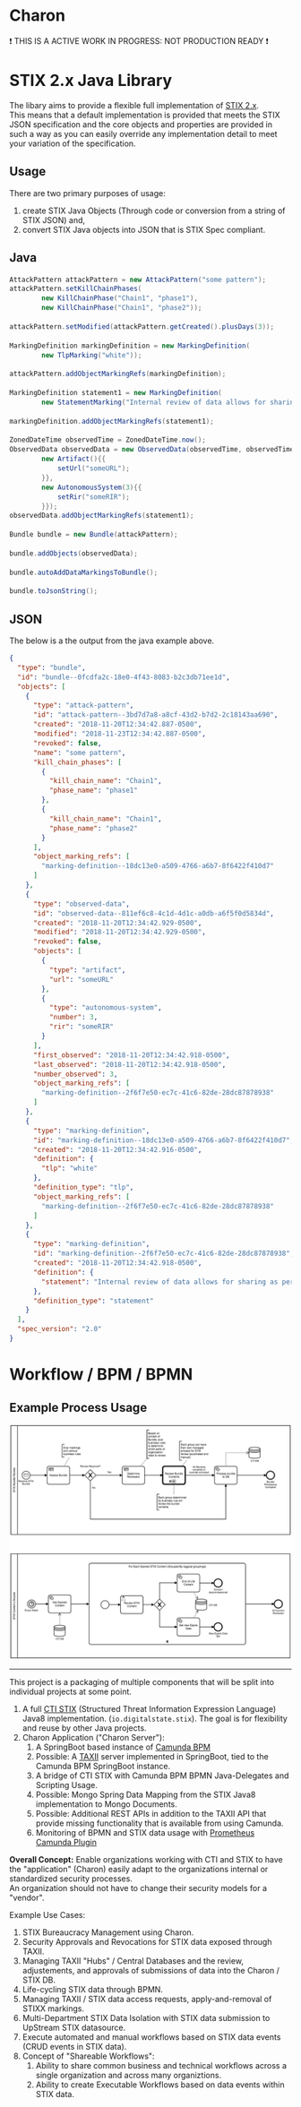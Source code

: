 # Charon

:exclamation: THIS IS A ACTIVE WORK IN PROGRESS: NOT PRODUCTION READY :exclamation:

# STIX 2.x Java Library

The libary aims to provide a flexible full implementation of [STIX 2.x](https://oasis-open.github.io/cti-documentation/resources#stix-20-specification).  
This means that a default implementation is provided that meets the STIX JSON specification and the core objects 
and properties are provided in such a way as you can easily override any implementation detail to meet your 
variation of the specification.

## Usage

There are two primary purposes of usage: 
1. create STIX Java Objects (Through code or conversion from a string of STIX JSON) and,
2. convert STIX Java objects into JSON that is STIX Spec compliant.

## Java

```java
AttackPattern attackPattern = new AttackPattern("some pattern");
attackPattern.setKillChainPhases(
        new KillChainPhase("Chain1", "phase1"),
        new KillChainPhase("Chain1", "phase2"));

attackPattern.setModified(attackPattern.getCreated().plusDays(3));

MarkingDefinition markingDefinition = new MarkingDefinition(
        new TlpMarking("white"));

attackPattern.addObjectMarkingRefs(markingDefinition);

MarkingDefinition statement1 = new MarkingDefinition(
        new StatementMarking("Internal review of data allows for sharing as per ABC-009 Standard"));

markingDefinition.addObjectMarkingRefs(statement1);

ZonedDateTime observedTime = ZonedDateTime.now();
ObservedData observedData = new ObservedData(observedTime, observedTime, 3,
        new Artifact(){{
            setUrl("someURL");
        }},
        new AutonomousSystem(3){{
            setRir("someRIR");
        }});
observedData.addObjectMarkingRefs(statement1);

Bundle bundle = new Bundle(attackPattern);

bundle.addObjects(observedData);

bundle.autoAddDataMarkingsToBundle();

bundle.toJsonString();
```

## JSON

The below is a the output from the java example above.

```json
{
  "type": "bundle",
  "id": "bundle--0fcdfa2c-18e0-4f43-8083-b2c3db71ee1d",
  "objects": [
    {
      "type": "attack-pattern",
      "id": "attack-pattern--3bd7d7a8-a8cf-43d2-b7d2-2c18143aa690",
      "created": "2018-11-20T12:34:42.887-0500",
      "modified": "2018-11-23T12:34:42.887-0500",
      "revoked": false,
      "name": "some pattern",
      "kill_chain_phases": [
        {
          "kill_chain_name": "Chain1",
          "phase_name": "phase1"
        },
        {
          "kill_chain_name": "Chain1",
          "phase_name": "phase2"
        }
      ],
      "object_marking_refs": [
        "marking-definition--18dc13e0-a509-4766-a6b7-8f6422f410d7"
      ]
    },
    {
      "type": "observed-data",
      "id": "observed-data--811ef6c8-4c1d-4d1c-a0db-a6f5f0d5834d",
      "created": "2018-11-20T12:34:42.929-0500",
      "modified": "2018-11-20T12:34:42.929-0500",
      "revoked": false,
      "objects": [
        {
          "type": "artifact",
          "url": "someURL"
        },
        {
          "type": "autonomous-system",
          "number": 3,
          "rir": "someRIR"
        }
      ],
      "first_observed": "2018-11-20T12:34:42.918-0500",
      "last_observed": "2018-11-20T12:34:42.918-0500",
      "number_observed": 3,
      "object_marking_refs": [
        "marking-definition--2f6f7e50-ec7c-41c6-82de-28dc87878938"
      ]
    },
    {
      "type": "marking-definition",
      "id": "marking-definition--18dc13e0-a509-4766-a6b7-8f6422f410d7",
      "created": "2018-11-20T12:34:42.916-0500",
      "definition": {
        "tlp": "white"
      },
      "definition_type": "tlp",
      "object_marking_refs": [
        "marking-definition--2f6f7e50-ec7c-41c6-82de-28dc87878938"
      ]
    },
    {
      "type": "marking-definition",
      "id": "marking-definition--2f6f7e50-ec7c-41c6-82de-28dc87878938",
      "created": "2018-11-20T12:34:42.918-0500",
      "definition": {
        "statement": "Internal review of data allows for sharing as per ABC-009 Standard"
      },
      "definition_type": "statement"
    }
  ],
  "spec_version": "2.0"
}
```

# Workflow / BPM / BPMN

## Example Process Usage

![process example 1](./docs/BPMN/sample_processes_1.png)


-----

This project is a packaging of multiple components that will be split into individual projects at some point.

1. A full [CTI STIX](https://oasis-open.github.io/cti-documentation/) (Structured Threat Information Expression Language) Java8 implementation. (`io.digitalstate.stix`).  The goal is for flexibility and reuse by other Java projects.
1. Charon Application ("Charon Server"):
    1. A SpringBoot based instance of [Camunda BPM](https://docs.camunda.org/manual/7.9/)
    1. Possible: A [TAXII](https://oasis-open.github.io/cti-documentation/taxii/intro) server implemented in SpringBoot, tied to the Camunda BPM SpringBoot instance.
    1. A bridge of CTI STIX with Camunda BPM BPMN Java-Delegates and Scripting Usage.
    1. Possible: Mongo Spring Data Mapping from the STIX Java8 implementation to Mongo Documents.
    1. Possible: Additional REST APIs in addition to the TAXII API that provide missing functionality that is available from using Camunda.
    1. Monitoring of BPMN and STIX data usage with [Prometheus Camunda Plugin](https://github.com/StephenOTT/camunda-prometheus-process-engine-plugin) 
    

**Overall Concept:** Enable organizations working with CTI and STIX to have the "application" 
(Charon) easily adapt to the organizations internal or standardized security processes.  
An organization should not have to change their security models for a "vendor".

Example Use Cases:
1. STIX Bureaucracy Management using Charon.
1. Security Approvals and Revocations for STIX data exposed through TAXII.
1. Managing TAXII "Hubs" / Central Databases and the review, adjustements, and approvals of submissions of data into the Charon / STIX DB.
1. Life-cycling STIX data through BPMN.
1. Managing TAXII / STIX data access requests, apply-and-removal of STIXX markings.
1. Multi-Department STIX Data Isolation with STIX data submission to UpStream STIX datasource.
1. Execute automated and manual workflows based on STIX data events (CRUD events in STIX data). 
1. Concept of "Shareable Workflows":
    1. Ability to share common business and technical workflows across a single organization and across many organiztions.
    1. Ability to create Executable Workflows based on data events within STIX data.
    